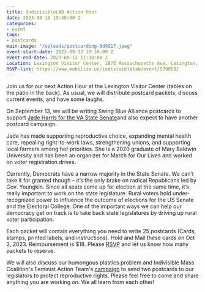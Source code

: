```yaml
---
title: IndivisibleLAB Action Hour
date: 2023-08-16 19:40:00 Z
categories:
- event
tags:
- postcards
main-image: "/uploads/postcarding-0d9917.jpeg"
event-start-date: 2023-09-13 10:30:00 Z
event-end-date: 2023-09-13 11:30:00 Z
Location: Lexington Visitor Center, 1875 Massachusetts Ave, Lexington, MA
RSVP-link: https://www.mobilize.us/indivisiblelab/event/570058/
---
```


Join us for our next Action Hour at the Lexington Visitor Center (tables on the patio in the back). As usual, we will distribute postcard packets, discuss current events, and have some laughs.

On September 13, we will be writing Swing Blue Alliance postcards to support [Jade Harris for the VA State Senate](https://www.jadeharrisva.com/)and also expect to have another postcard campaign. 

Jade has made supporting reproductive choice, expanding mental health care, repealing right-to-work laws, strengthening unions, and supporting local farmers among her priorities. She is a 2020 graduate of Mary Baldwin University and has been an organizer for March for Our Lives and worked on voter registration drives.

Currently, Democrats have a narrow majority in the State Senate. We can’t take it for granted though – it’s the only brake on radical Republicans led by Gov. Youngkin. Since all seats come up for election at the same time, it’s really important to work on the state legislature. Rural voters hold under-recognized power to influence the outcome of elections for the US Senate and the Electoral College. One of the important ways we can help our democracy get on track is to take back state legislatures by driving up rural voter participation.

Each packet will contain everything you need to write 25 postcards (Cards, stamps, printed labels, and instructions). Hold and Mail these cards on Oct 2, 2023. Reimbursement is $18. Please [RSVP](https://www.mobilize.us/indivisiblelab/event/570058/) and let us know how many packets to reserve.

We will also discuss our humongous plastics problem and Indivisible Mass Coalition's Feminist Action Team's [campaign](https://docs.google.com/document/d/1rUPSQ5I9AS-Umcg5P3N-EcUxoCCK2JeIFlNhJJ4dx6w/edit?usp=sharing) to send two postcards to our legislators to protect reproductive rights. Please feel free to come and share anything you are working on. We all learn from each other!